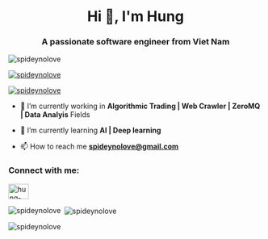 <h1 align="center">Hi 👋, I'm Hung</h1>
<h3 align="center">A passionate software engineer from Viet Nam</h3>

<p align="left"> <img src="https://komarev.com/ghpvc/?username=spideynolove&label=Profile%20views&color=0e75b6&style=flat" alt="spideynolove" /> </p>

<p align="left"> <a href="https://github.com/ryo-ma/github-profile-trophy"><img src="https://github-profile-trophy.vercel.app/?username=spideynolove" alt="spideynolove" /></a> </p>

<p align="left"> <a href="https://twitter.com/spideynolove" target="blank"><img src="https://img.shields.io/twitter/follow/spideynolove?logo=twitter&style=for-the-badge" alt="spideynolove" /></a> </p>

- 🔭 I’m currently working in **Algorithmic Trading | Web Crawler | ZeroMQ | Data Analyis** Fields
- 🌱 I’m currently learning **AI | Deep learning**

- 📫 How to reach me **spideynolove@gmail.com**

<h3 align="left">Connect with me:</h3>
<p align="left">
<a href="https://linkedin.com/in/hung-nguyen-61266321b" target="blank"><img align="center" src="https://raw.githubusercontent.com/rahuldkjain/github-profile-readme-generator/master/src/images/icons/Social/linked-in-alt.svg" alt="hung-nguyen-61266321b" height="30" width="40" /></a>
</p>
<p><img align="left" src="https://github-readme-stats.vercel.app/api/top-langs?username=spideynolove&show_icons=true&locale=en&layout=compact" alt="spideynolove" /></p>

<p>&nbsp;<img align="center" src="https://github-readme-stats.vercel.app/api?username=spideynolove&show_icons=true&locale=en" alt="spideynolove" /></p>
<p><img align="center" src="https://github-readme-streak-stats.herokuapp.com/?user=spideynolove&" alt="spideynolove" /></p>
